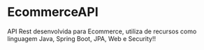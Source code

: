 # EcommerceAPI
 API Rest desenvolvida para Ecommerce, utiliza de recursos como linguagem Java, Spring Boot, JPA, Web e Security!!
